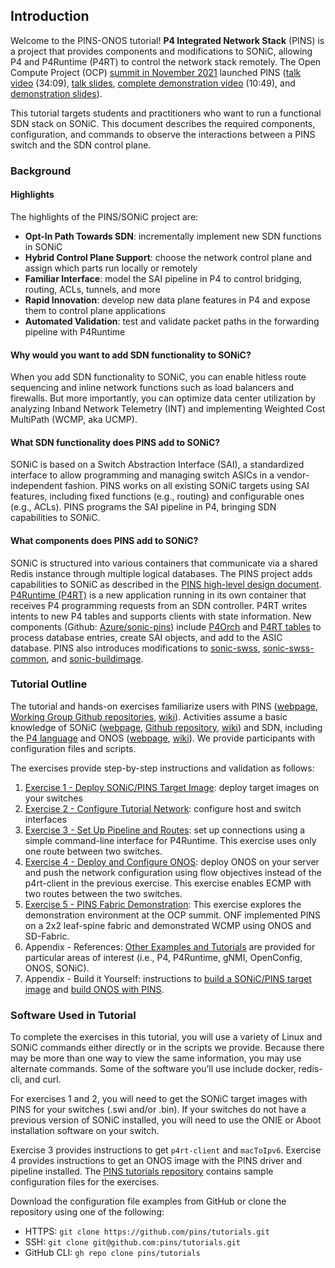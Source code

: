 ## Introduction

Welcome to the PINS-ONOS tutorial! **P4 Integrated Network Stack** (PINS) is a project that provides components and modifications to SONiC, allowing P4 and P4Runtime (P4RT) to control the network stack remotely. The Open Compute Project (OCP) [summit in November 2021](https://opennetworking.org/events/ocp-global-summit-2021/) launched PINS ([talk video](https://www.youtube.com/watch?v=QOASuHSn7z8) (34:09), [talk slides](https://fntech.sfo2.digitaloceanspaces.com/PresentationMediaUploads/31/1993/OCP-PINS-2021-1c98a1591d51078fc4118646f5bd0e97.pdf), [complete demonstration video](https://www.youtube.com/watch?v=iZuWdiV9dnc) (10:49), and [demonstration slides](https://opennetworking.org/wp-content/uploads/2021/12/PINS-OCP-2021-Demo-Slides.pdf)). 

This tutorial targets students and practitioners who want to run a functional SDN stack on SONiC. This document describes the required components, configuration, and commands to observe the interactions between a PINS switch and the SDN control plane. 


### Background


#### Highlights

The highlights of the PINS/SONiC project are:



* **Opt-In Path Towards SDN**: incrementally implement new SDN functions in SONiC 
* **Hybrid Control Plane Support**: choose the network control plane and assign which parts run locally or remotely
* **Familiar Interface**: model the SAI pipeline in P4 to control bridging, routing, ACLs, tunnels, and more
* **Rapid Innovation**: develop new data plane features in P4 and expose them to control plane applications
* **Automated Validation**: test and validate packet paths in the forwarding pipeline with P4Runtime


#### Why would you want to add SDN functionality to SONiC? 

When you add SDN functionality to SONiC, you can enable hitless route sequencing and inline network functions such as load balancers and firewalls. But more importantly, you can optimize data center utilization by analyzing Inband Network Telemetry (INT) and implementing Weighted Cost MultiPath (WCMP, aka UCMP). 


#### What SDN functionality does PINS add to SONiC? 

SONiC is based on a Switch Abstraction Interface (SAI), a standardized interface to allow programming and managing switch ASICs in a vendor-independent fashion. PINS works on all existing SONiC targets using SAI features, including fixed functions (e.g., routing) and configurable ones (e.g., ACLs). PINS programs the SAI pipeline in P4, bringing SDN capabilities to SONiC.


#### What components does PINS add to SONiC?

SONiC is structured into various containers that communicate via a shared Redis instance through multiple logical databases. The PINS project adds capabilities to SONiC as described in the [PINS high-level design document](https://github.com/pins/SONiC/blob/pins-hld/doc/pins/pins_hld.md).  [P4Runtime (P4RT)](https://github.com/pins/SONiC/blob/p4rt_hld/doc/pins/p4rt_app_hld.md) is a new application running in its own container that receives P4 programming requests from an SDN controller. P4RT writes intents to new P4 tables and supports clients with state information. New components (Github: [Azure/sonic-pins](https://github.com/Azure/sonic-pins)) include [P4Orch](https://github.com/pins/SONiC/blob/pins-hld/doc/pins/pins_hld.md#p4-orchagent) and [P4RT tables](https://github.com/pins/SONiC/blob/pins-hld/doc/pins/pins_hld.md#p4-appl-db-tables) to process database entries, create SAI objects, and add to the ASIC database. PINS also introduces modifications to [sonic-swss](https://github.com/Azure/sonic-swss), [sonic-swss-common](https://github.com/Azure/sonic-swss-common), and [sonic-buildimage](https://github.com/Azure/sonic-buildimage). 


### Tutorial Outline

The tutorial and hands-on exercises familiarize users with PINS ([webpage](https://opennetworking.org/pins/), [Working Group Github repositories](https://github.com/pins), [wiki](https://wiki.opennetworking.org/display/COM/PINS)). Activities assume a basic knowledge of SONiC ([webpage](https://azure.github.io/SONiC/), [Github repository](https://github.com/Azure/SONiC/), [wiki](https://github.com/Azure/SONiC/wiki)) and SDN, including the [P4 language](https://p4.org) and ONOS ([webpage](https://opennetworking.org/onos/), [wiki](https://wiki.onosproject.org/display/ONOS/ONOS)). We provide participants with configuration files and scripts.

The exercises provide step-by-step instructions and validation as follows:

1. [Exercise 1 - Deploy SONiC/PINS Target Image](./Exercise1): deploy target images on your switches
2. [Exercise 2 - Configure Tutorial Network](./Exercise2): configure host and switch interfaces
3. [Exercise 3 - Set Up Pipeline and Routes](./Exercise3): set up connections using a simple command-line interface for P4Runtime. This exercise uses only one route between two switches.
4. [Exercise 4 - Deploy and Configure ONOS](./Exercise4): deploy ONOS on your server and push the network configuration using flow objectives instead of the p4rt-client in the previous exercise. This exercise enables ECMP with two routes between the two switches.
5. [Exercise 5 - PINS Fabric Demonstration](./Exercise5): This exercise explores the demonstration environment at the OCP summit. ONF implemented PINS on a 2x2 leaf-spine fabric and demonstrated WCMP using ONOS and SD-Fabric.
6. Appendix - References: [Other Examples and Tutorials](References.md) are provided for particular areas of interest (i.e., P4, P4Runtime, gNMI, OpenConfig, ONOS, SONiC).
7. Appendix - Build it Yourself: instructions to [build a SONiC/PINS target image](BuildTargetImage.md) and [build ONOS with PINS](BuildONOSwithPINS.md).


### Software Used in Tutorial

To complete the exercises in this tutorial, you will use a variety of Linux and SONiC commands either directly or in the scripts we provide. Because there may be more than one way to view the same information, you may use alternate commands. Some of the software you’ll use include docker, redis-cli, and curl. 

For exercises 1 and 2, you will need to get the SONiC target images with PINS for your switches (.swi and/or .bin). If your switches do not have a previous version of SONiC installed, you will need to use the ONIE or Aboot installation software on your switch. 

Exercise 3 provides instructions to get `p4rt-client` and `macToIpv6`. Exercise 4 provides instructions to get an ONOS image with the PINS driver and pipeline installed. The [PINS tutorials repository](https://github.com/pins/tutorials) contains sample configuration files for the exercises.

Download the configuration file examples from GitHub or clone the repository using one of the following:

* HTTPS:	`git clone https://github.com/pins/tutorials.git` 
* SSH:		`git clone git@github.com:pins/tutorials.git`
* GitHub CLI:	`gh repo clone pins/tutorials`
